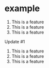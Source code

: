 # example

1. This is a feature
2. This is a feature
3. This is a feature

Update #1

1. This is a feature
2. This is a feature
3. This is a feature
